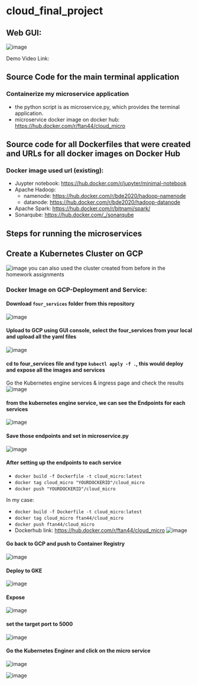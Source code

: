 # cloud_final_project

## Web GUI:
![image](https://user-images.githubusercontent.com/60454133/143777876-cc6f3dc6-913d-42e5-8eeb-4878bc18ae55.png)

Demo Video Link:

## Source Code for the main terminal application
### Containerize my microservice application
- the python script is as microservice.py, which provides the terminal application.
- microservice docker image on docker hub: https://hub.docker.com/r/ftan44/cloud_micro


## Source code for all Dockerfiles that were created and URLs for all docker images on Docker Hub
### Docker image used url (existing):
- Juypter notebook: https://hub.docker.com/r/jupyter/minimal-notebook
- Apache Hadoop:
  - namenode: https://hub.docker.com/r/bde2020/hadoop-namenode
  - datanode: https://hub.docker.com/r/bde2020/hadoop-datanode
- Apache Spark: https://hub.docker.com/r/bitnami/spark/
- Sonarqube: https://hub.docker.com/_/sonarqube

## Steps for running the microservices

## Create a Kubernetes Cluster on GCP
![image](https://user-images.githubusercontent.com/60454133/143778324-9d476870-f16d-42d0-8b9a-e92fed748cff.png)
you can also used the cluster created from before in the homework assignments

### Docker Image on GCP-Deployment and Service:
#### Download ``four_services`` folder from this repository
![image](https://user-images.githubusercontent.com/60454133/143781497-d870cb21-5cfb-412d-9f7f-88f6e83507bd.png)

#### Upload to GCP using GUI console, select the four_services from your local and upload all the yaml files
![image](https://user-images.githubusercontent.com/60454133/143781441-a75cd127-aa49-4692-8d19-c904350dc6e5.png)

#### cd to four_services file and type ``kubectl apply -f .``, this would deploy and expose all the images and services
Go the Kubernetes engine services & ingress page and check the results
![image](https://user-images.githubusercontent.com/60454133/143782069-64cfcdd8-a683-4fb0-8364-dc9f69bae885.png)

#### from the kubernetes engine service, we can see the Endpoints for each services
![image](https://user-images.githubusercontent.com/60454133/143782080-4c788ad7-a585-4e26-89ab-0a0a5e7c674a.png)


#### Save those endpoints and set in microservice.py
![image](https://user-images.githubusercontent.com/60454133/143782542-9d60e685-c0c4-40fb-a572-1b6dc3aaec94.png)

#### After setting up the endpoints to each service
- ``docker build -f Dockerfile -t cloud_micro:latest``
- ``docker tag cloud_micro "YOURDOCKERID"/cloud_micro``
- ``docker push "YOURDOCKERID"/cloud_micro``

In my case:
- ``docker build -f Dockerfile -t cloud_micro:latest``
- ``docker tag cloud_micro ftan44/cloud_micro``
- ``docker push ftan44/cloud_micro``
- Dockerhub link:
  https://hub.docker.com/r/ftan44/cloud_micro
![image](https://user-images.githubusercontent.com/60454133/143782732-55ef66f7-e451-4f0f-986d-151ba398fb3a.png)

#### Go back to GCP and push to Container Registry
![image](https://user-images.githubusercontent.com/60454133/143783070-fe5e2a43-4012-4d82-b30d-20d6da666da6.png)
#### Deploy to GKE
![image](https://user-images.githubusercontent.com/60454133/143783087-a26d91df-699f-4cf9-9c83-f3d113c1ef7e.png)
#### Expose
![image](https://user-images.githubusercontent.com/60454133/143783104-31312d2b-6896-4136-af88-31ae3cc1e700.png)
#### set the target port to 5000
![image](https://user-images.githubusercontent.com/60454133/143783134-7eb18d4c-6528-46e9-92e4-7c2e0e5b603d.png)

#### Go the Kubernetes Enginer and click on the micro service
![image](https://user-images.githubusercontent.com/60454133/143783160-cc907ac1-6f55-474e-a906-6fdf62a6c58f.png)

![image](https://user-images.githubusercontent.com/60454133/143783168-ccbbb10a-df41-4751-8134-aa8523c6fc7b.png)



